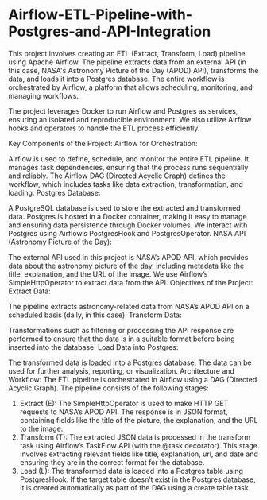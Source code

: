 # Airflow-ETL-Pipeline-with-Postgres-and-API-Integration
This project involves creating an ETL (Extract, Transform, Load) pipeline using Apache Airflow. The pipeline extracts data from an external API (in this case, NASA's Astronomy Picture of the Day (APOD) API), transforms the data, and loads it into a Postgres database. The entire workflow is orchestrated by Airflow, a platform that allows scheduling, monitoring, and managing workflows.

The project leverages Docker to run Airflow and Postgres as services, ensuring an isolated and reproducible environment. We also utilize Airflow hooks and operators to handle the ETL process efficiently.

Key Components of the Project:
Airflow for Orchestration:

Airflow is used to define, schedule, and monitor the entire ETL pipeline. It manages task dependencies, ensuring that the process runs sequentially and reliably.
The Airflow DAG (Directed Acyclic Graph) defines the workflow, which includes tasks like data extraction, transformation, and loading.
Postgres Database:

A PostgreSQL database is used to store the extracted and transformed data.
Postgres is hosted in a Docker container, making it easy to manage and ensuring data persistence through Docker volumes.
We interact with Postgres using Airflow’s PostgresHook and PostgresOperator.
NASA API (Astronomy Picture of the Day):

The external API used in this project is NASA’s APOD API, which provides data about the astronomy picture of the day, including metadata like the title, explanation, and the URL of the image.
We use Airflow’s SimpleHttpOperator to extract data from the API.
Objectives of the Project:
Extract Data:

The pipeline extracts astronomy-related data from NASA’s APOD API on a scheduled basis (daily, in this case).
Transform Data:

Transformations such as filtering or processing the API response are performed to ensure that the data is in a suitable format before being inserted into the database.
Load Data into Postgres:

The transformed data is loaded into a Postgres database. The data can be used for further analysis, reporting, or visualization.
Architecture and Workflow:
The ETL pipeline is orchestrated in Airflow using a DAG (Directed Acyclic Graph). The pipeline consists of the following stages:

1. Extract (E):
The SimpleHttpOperator is used to make HTTP GET requests to NASA’s APOD API.
The response is in JSON format, containing fields like the title of the picture, the explanation, and the URL to the image.
2. Transform (T):
The extracted JSON data is processed in the transform task using Airflow’s TaskFlow API (with the @task decorator).
This stage involves extracting relevant fields like title, explanation, url, and date and ensuring they are in the correct format for the database.
3. Load (L):
The transformed data is loaded into a Postgres table using PostgresHook.
If the target table doesn’t exist in the Postgres database, it is created automatically as part of the DAG using a create table task.